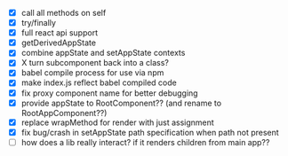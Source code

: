- [x] call all methods on self
- [x] try/finally
- [x] full react api support
- [x] getDerivedAppState
- [x] combine appState and setAppState contexts
- [x] X turn subcomponent back into a class?
- [x] babel compile process for use via npm
- [x] make index.js reflect babel compiled code
- [x] fix proxy component name for better debugging
- [x] provide appState to RootComponent?? (and rename to RootAppComponent??)
- [x] replace wrapMethod for render with just assignment
- [x] fix bug/crash in setAppState path specification when path not present
- [ ] how does a lib really interact? if it renders children from main app??
